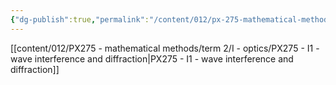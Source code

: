 ```yaml
---
{"dg-publish":true,"permalink":"/content/012/px-275-mathematical-methods/term-2/i-optics/i-optics/","noteIcon":"1","created":"2025-02-18T12:39:07.569+00:00","updated":"2025-02-18T12:39:28.813+00:00"}
---
```


[[content/012/PX275 - mathematical methods/term 2/I - optics/PX275 - I1 - wave interference and diffraction\|PX275 - I1 - wave interference and diffraction]]
